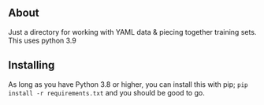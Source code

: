 ## About
Just a directory for working with YAML data & piecing together training sets.
This uses python 3.9

## Installing
As long as you have Python 3.8 or higher, you can install this with pip; `pip install -r requirements.txt` and you should be good to go.
